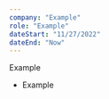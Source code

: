 ```yaml
---
company: "Example"
role: "Example"
dateStart: "11/27/2022"
dateEnd: "Now"
---
```


Example

- Example
